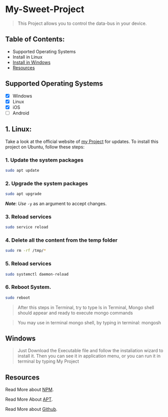 # My-Sweet-Project
>This Project allows you to control the data-bus in your device.
## Table of Contents:

- Supported Operating Systems
- Install in Linux
- [Install in Windows](#windows)
- [Resources](#resources)

## Supported Operating Systems
- [x] Windows
- [x] Linux
- [x] iOS
- [ ] Android

## 1. Linux:

Take a look at the official website of [my Project](https://github.com/) for updates. To install this project on Ubuntu, follow these steps:

### 1. Update the system packages
```sh
sudo apt update
```

### 2. Upgrade the system packages
```sh
sudo apt upgrade
```
***Note***: _Use_ ```-y``` as an argument to accept changes.

### 3. Reload services
```sh
sudo service reload
```
### 4. Delete all the content from the temp folder
```sh
sudo rm -rf /tmp/*
```
### 5. Reload services
```sh
sudo systemctl daemon-reload
```
### 6. Reboot System.
```sh
sudo reboot
```
>After this steps in Terminal, try to type ls in Terminal, Mongo shell should appear and ready to execute mongo commands

>You may use in terminal mongo shell, by typing in terminal:  mongosh 


## Windows
 >Just Download the Executable file and follow the instaliation wizard to install it.
 Then you can see it in application menu, or you can run it in terminal by typing  My Project 

## Resources
Read More about [NPM](https://www.npmjs.com/).

Read More About [APT](https://www.ubuntu.com/).

Read More about [Github](https://www.github.com/).